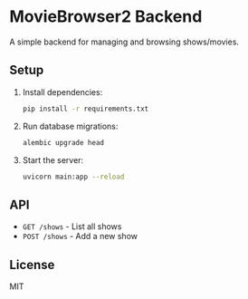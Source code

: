 # MovieBrowser2 Backend

A simple backend for managing and browsing shows/movies.

## Setup

1. Install dependencies:

   ```bash
   pip install -r requirements.txt
   ```

2. Run database migrations:

   ```bash
   alembic upgrade head
   ```

3. Start the server:

   ```bash
   uvicorn main:app --reload
   ```

## API

- `GET /shows` - List all shows
- `POST /shows` - Add a new show

## License

MIT
